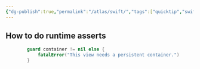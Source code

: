 ```yaml
---
{"dg-publish":true,"permalink":"/atlas/swift/","tags":["quicktip","swift"],"updated":"2024-10-29T17:53:20.144-07:00"}
---
```



## How to do runtime asserts

```swift
        guard container != nil else {
            fatalError("This view needs a persistent container.")
        }
```
